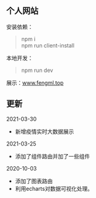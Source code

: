 ## 个人网站

安装依赖：
> npm i  
> npm run client-install

本地开发：
> npm run dev

展示：www.fengml.top
  

## 更新
2021-03-30
- 新增疫情实时大数据展示

2021-03-25
- 添加了组件路由并加了一些组件
  
2020-10-03
- 添加了图表路由  
- 利用echarts对数据可视化处理。
